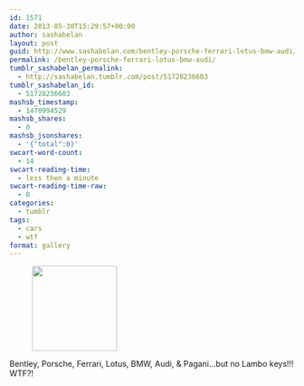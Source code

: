 ```yaml
---
id: 1571
date: 2013-05-30T15:29:57+00:00
author: sashabelan
layout: post
guid: http://www.sashabelan.com/bentley-porsche-ferrari-lotus-bmw-audi/
permalink: /bentley-porsche-ferrari-lotus-bmw-audi/
tumblr_sashabelan_permalink:
  - http://sashabelan.tumblr.com/post/51728236603
tumblr_sashabelan_id:
  - 51728236603
mashsb_timestamp:
  - 1470994529
mashsb_shares:
  - 0
mashsb_jsonshares:
  - '{"total":0}'
swcart-word-count:
  - 14
swcart-reading-time:
  - less then a minute
swcart-reading-time-raw:
  - 0
categories:
  - tumblr
tags:
  - cars
  - wtf
format: gallery
---
```

<div id='gallery-401' class='gallery galleryid-1571 gallery-columns-3 gallery-size-thumbnail'>
  <figure class='gallery-item'> 
  
  <div class='gallery-icon landscape'>
    <a href='http://www.sashabelan.ru/bentley-porsche-ferrari-lotus-bmw-audi/attachment/1572/'><img width="150" height="150" src="http://www.sashabelan.ru/wp-content/uploads/2013/05/tumblr_mnmb1xNQYz1qarj97o1_500-150x150.jpg" class="attachment-thumbnail size-thumbnail" alt="" /></a>
  </div></figure>
</div>

Bentley, Porsche, Ferrari, Lotus, BMW, Audi, & Pagani…but no Lambo keys!!! WTF?!